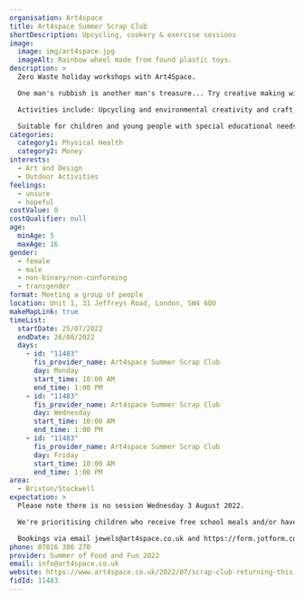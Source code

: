 ```yaml
---
organisation: Art4space
title: Art4space Summer Scrap Club
shortDescription: Upcycling, cookery & exercise sessions
image:
  image: img/art4space.jpg
  imageAlt: Rainbow wheel made from found plastic toys.
description: >
  Zero Waste holiday workshops with Art4Space. 

  One man's rubbish is another man's treasure... Try creative making with recycled bits and bobs in our calm studio or garden space. We offer a relaxed and friendly group - with snacks, lunch and helping the planet!

  Activities include: Upcycling and environmental creativity and craft, mindfulness and wellbeing, nutrition and food, activity and exercise, . 

  Suitable for children and young people with special educational needs and disabilities.
categories:
  category1: Physical Health
  category2: Money
interests:
  - Art and Design
  - Outdoor Activities
feelings:
  - unsure
  - hopeful
costValue: 0
costQualifier: null
age:
  minAge: 5
  maxAge: 16
gender:
  - female
  - male
  - non-binary/non-conforming
  - transgender
format: Meeting a group of people
location: Unit 1, 31 Jeffreys Road, London, SW4 6QU
makeMapLink: true
timeList:
  startDate: 25/07/2022
  endDate: 26/08/2022
  days:
    - id: "11483"
      fis_provider_name: Art4space Summer Scrap Club
      day: Monday
      start_time: 10:00 AM
      end_time: 1:00 PM
    - id: "11483"
      fis_provider_name: Art4space Summer Scrap Club
      day: Wednesday
      start_time: 10:00 AM
      end_time: 1:00 PM
    - id: "11483"
      fis_provider_name: Art4space Summer Scrap Club
      day: Friday
      start_time: 10:00 AM
      end_time: 1:00 PM
area:
  - Brixton/Stockwell
expectation: >
  Please note there is no session Wednesday 3 August 2022.

  We're prioritising children who receive free school meals and/or have special education needs and disabilities. 

  Bookings via email jewels@art4space.co.uk and https://form.jotform.com/221704024763348
phone: 07816 386 270
provider: Summer of Food and Fun 2022
email: info@art4space.co.uk
website: https://www.art4space.co.uk/2022/07/scrap-club-returning-this-summer/
fidId: 11483
---
```

